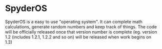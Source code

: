 # SpyderOS

SpyderOS is a easy to use "operating system". It can complete math calculations, generate random numbers and keep track of things. The code will be officially released once that version number is complete (eg. version 1.2 (includes 1.2.1, 1.2.2 and so on) will be released when work begins on 1.3)
